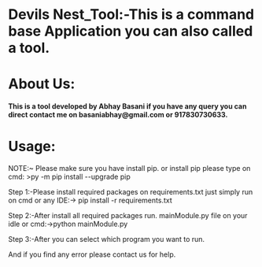 # Devils Nest_Tool:-This is a command base Application you can also called a tool.
<h1>About Us:</h1>
<h4>This is a tool developed by Abhay Basani if you have any query you can direct contact me on basaniabhay@gmail.com or 917830730633.</h4>
<h1>Usage:</h1>
NOTE:~ Please make sure you have install pip. or install pip please type on cmd:
>py -m pip install --upgrade pip


Step 1:-Please install required packages on requirements.txt
just simply run on cmd or any IDE:->  pip install -r requirements.txt

Step 2:-After install all required packages run. mainModule.py file 
on your idle or cmd:->python mainModule.py

Step 3:-After you can select which program you want to run.

And if you find any error please contact us for help.